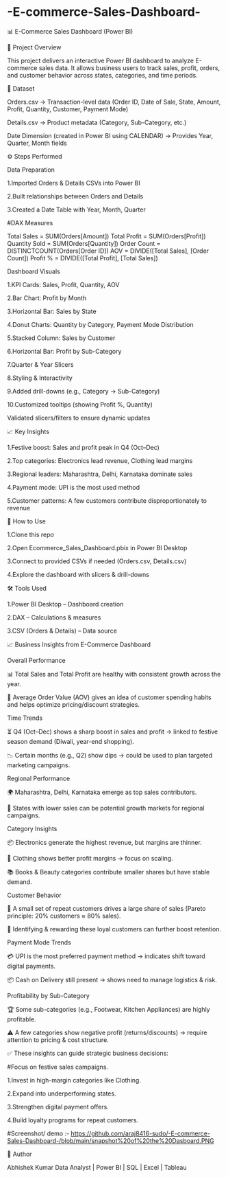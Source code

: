 # -E-commerce-Sales-Dashboard-

📊 E-Commerce Sales Dashboard (Power BI)

🔎 Project Overview

This project delivers an interactive Power BI dashboard to analyze E-commerce sales data.
It allows business users to track sales, profit, orders, and customer behavior across states, categories, and time periods.

📂 Dataset

Orders.csv → Transaction-level data (Order ID, Date of Sale, State, Amount, Profit, Quantity, Customer, Payment Mode)

Details.csv → Product metadata (Category, Sub-Category, etc.)

Date Dimension (created in Power BI using CALENDAR) → Provides Year, Quarter, Month fields

⚙️ Steps Performed

Data Preparation

1.Imported Orders & Details CSVs into Power BI

2.Built relationships between Orders and Details

3.Created a Date Table with Year, Month, Quarter

#DAX Measures

Total Sales   = SUM(Orders[Amount])
Total Profit  = SUM(Orders[Profit])
Quantity Sold = SUM(Orders[Quantity])
Order Count   = DISTINCTCOUNT(Orders[Order ID])
AOV           = DIVIDE([Total Sales], [Order Count])
Profit %      = DIVIDE([Total Profit], [Total Sales])


Dashboard Visuals

1.KPI Cards: Sales, Profit, Quantity, AOV

2.Bar Chart: Profit by Month

3.Horizontal Bar: Sales by State

4.Donut Charts: Quantity by Category, Payment Mode Distribution

5.Stacked Column: Sales by Customer

6.Horizontal Bar: Profit by Sub-Category

7.Quarter & Year Slicers

8.Styling & Interactivity

9.Added drill-downs (e.g., Category → Sub-Category)

10.Customized tooltips (showing Profit %, Quantity)

Validated slicers/filters to ensure dynamic updates

📈 Key Insights

1.Festive boost: Sales and profit peak in Q4 (Oct–Dec)

2.Top categories: Electronics lead revenue, Clothing lead margins

3.Regional leaders: Maharashtra, Delhi, Karnataka dominate sales

4.Payment mode: UPI is the most used method

5.Customer patterns: A few customers contribute disproportionately to revenue

🚀 How to Use

1.Clone this repo

2.Open Ecommerce_Sales_Dashboard.pbix in Power BI Desktop

3.Connect to provided CSVs if needed (Orders.csv, Details.csv)

4.Explore the dashboard with slicers & drill-downs

🛠️ Tools Used

1.Power BI Desktop – Dashboard creation

2.DAX – Calculations & measures

3.CSV (Orders & Details) – Data source

📈 Business Insights from E-Commerce Dashboard

Overall Performance

📊 Total Sales and Total Profit are healthy with consistent growth across the year.

🛒 Average Order Value (AOV) gives an idea of customer spending habits and helps optimize pricing/discount strategies.

Time Trends

⏳ Q4 (Oct–Dec) shows a sharp boost in sales and profit → linked to festive season demand (Diwali, year-end shopping).

📉 Certain months (e.g., Q2) show dips → could be used to plan targeted marketing campaigns.

Regional Performance

🌍 Maharashtra, Delhi, Karnataka emerge as top sales contributors.

📍 States with lower sales can be potential growth markets for regional campaigns.

Category Insights

📦 Electronics generate the highest revenue, but margins are thinner.

👕 Clothing shows better profit margins → focus on scaling.

📚 Books & Beauty categories contribute smaller shares but have stable demand.

Customer Behavior

👤 A small set of repeat customers drives a large share of sales (Pareto principle: 20% customers ≈ 80% sales).

🚀 Identifying & rewarding these loyal customers can further boost retention.

Payment Mode Trends

💳 UPI is the most preferred payment method → indicates shift toward digital payments.

📦 Cash on Delivery still present → shows need to manage logistics & risk.

Profitability by Sub-Category

🏆 Some sub-categories (e.g., Footwear, Kitchen Appliances) are highly profitable.

⚠️ A few categories show negative profit (returns/discounts) → require attention to pricing & cost structure.

✅ These insights can guide strategic business decisions:

#Focus on festive sales campaigns.

1.Invest in high-margin categories like Clothing.

2.Expand into underperforming states.

3.Strengthen digital payment offers.

4.Build loyalty programs for repeat customers.

#Screenshot/ demo :- https://github.com/araj8416-sudo/-E-commerce-Sales-Dashboard-/blob/main/snapshot%20of%20the%20Dasboard.PNG

👤 Author

Abhishek Kumar
Data Analyst | Power BI | SQL | Excel | Tableau
